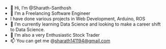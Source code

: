 - 👋 Hi, I’m @Sharath-Santhosh
- 👀 I’m a Freelancing Software Engineer
- I have done various projects in Web Development, Arduino, ROS 
- 🌱 I’m currently learning Data Science and looking to make a career shift to Data Science.
- 💞️ I’m also a very Enthusiastic Stock Trader
- 📫 You can get me @sharath141194@gmail.com


<!---
Sharath-Santhosh/Sharath-Santhosh is a ✨ special ✨ repository because its `README.md` (this file) appears on your GitHub profile.
You can click the Preview link to take a look at your changes.
--->
